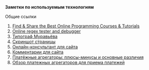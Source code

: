 **Заметки по используемым технологиям**

Общие ссылки

1. [Find & Share the Best Online Programming Courses & Tutorials](https://hackr.io)
2. [Online regex tester and debugger](https://regex101.com)
3. [Типограф Муравьёва](http://mdash.ru/demo.html)
4. [Скриншот страницы](http://ctrlq.org/screenshots/)
5. [Онлайн-консультант для сайта](https://chatra.io/ru/)
6. [Комментарии для сайта](https://www.hypercomments.com/ru/pricing)
7. [Платёжные агрегаторы: плюсы-минусы и основные различия](https://biz360.ru/materials/platyezhnye-agregatory-plyusy-minusy-i-osnovnye-razlichiya/)
8. [Обзор платежных агрегаторов для приема платежей](https://habrahabr.ru/company/web_payment_ru/blog/265349/)